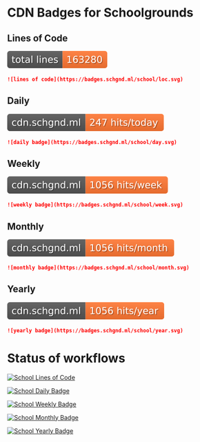 # CDN Badges for Schoolgrounds

## Lines of Code
![loc](loc.svg)

```markdown
![lines of code](https://badges.schgnd.ml/school/loc.svg)
```

## Daily
![daily badge](day.svg)

```markdown
![daily badge](https://badges.schgnd.ml/school/day.svg)
```

## Weekly
![weekly badge](week.svg)

```markdown
![weekly badge](https://badges.schgnd.ml/school/week.svg)
```

## Monthly 
![monthly badge](month.svg)

```markdown
![monthly badge](https://badges.schgnd.ml/school/month.svg)
```

## Yearly
![yearly badge](year.svg)

```markdown
![yearly badge](https://badges.schgnd.ml/school/year.svg)
```

# Status of workflows
[![School Lines of Code](https://github.com/Bored-Entertainment/badges/actions/workflows/sch.lines-of-code.yml/badge.svg)](https://github.com/Bored-Entertainment/badges/actions/workflows/sch.lines-of-code.yml)

[![School Daily Badge](https://github.com/Bored-Entertainment/badges/actions/workflows/sch.badge-day.yml/badge.svg)](https://github.com/Bored-Entertainment/badges/actions/workflows/sch.badge-day.yml)

[![School Weekly Badge](https://github.com/Bored-Entertainment/badges/actions/workflows/sch.badge-week.yml/badge.svg)](https://github.com/Bored-Entertainment/badges/actions/workflows/sch.badge-week.yml)

[![School Monthly Badge](https://github.com/Bored-Entertainment/badges/actions/workflows/sch.badge-month.yml/badge.svg)](https://github.com/Bored-Entertainment/badges/actions/workflows/sch.badge-month.yml)

[![School Yearly Badge](https://github.com/Bored-Entertainment/badges/actions/workflows/sch.badge-year.yml/badge.svg)](https://github.com/Bored-Entertainment/badges/actions/workflows/sch.badge-year.yml)
